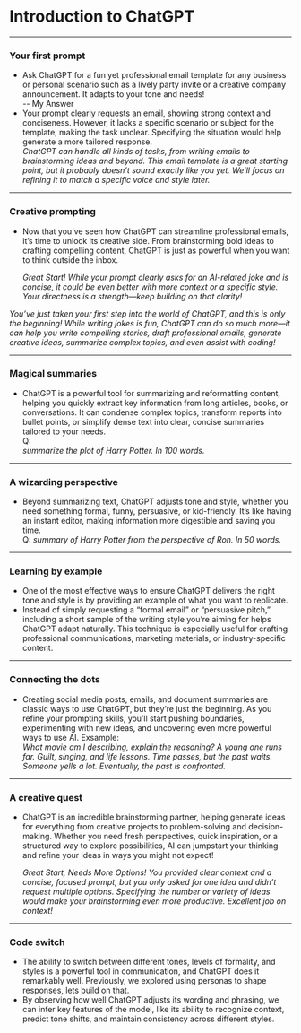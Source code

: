 # Introduction to ChatGPT
---
### Your first prompt
* Ask ChatGPT for a fun yet professional email template for any business or personal scenario such as a lively party invite or a creative company announcement. It adapts to your tone and needs!   
-- My Answer
* Your prompt clearly requests an email, showing strong context and conciseness. However, it lacks a specific scenario or subject for the template, making the task unclear. Specifying the situation would help generate a more tailored response.   
*ChatGPT can handle all kinds of tasks, from writing emails to brainstorming ideas and beyond. This email template is a great starting point, but it probably doesn’t sound exactly like you yet. We’ll focus on refining it to match a specific voice and style later.*
---
### Creative prompting
* Now that you’ve seen how ChatGPT can streamline professional emails, it’s time to unlock its creative side. From brainstorming bold ideas to crafting compelling content, ChatGPT is just as powerful when you want to think outside the inbox.
  
   *Great Start! While your prompt clearly asks for an AI-related joke and is concise, it could be even better with more context or a specific style. Your directness is a strength—keep building on that clarity!*
  
*You’ve just taken your first step into the world of ChatGPT, and this is only the beginning! While writing jokes is fun, ChatGPT can do so much more—it can help you write compelling stories, draft professional emails, generate creative ideas, summarize complex topics, and even assist with coding!*

---
### Magical summaries
* ChatGPT is a powerful tool for summarizing and reformatting content, helping you quickly extract key information from long articles, books, or conversations. It can condense complex topics, transform reports into bullet points, or simplify dense text into clear, concise summaries tailored to your needs.    
Q:   
*summarize the plot of Harry Potter. In 100 words.*

---
### A wizarding perspective
* Beyond summarizing text, ChatGPT adjusts tone and style, whether you need something formal, funny, persuasive, or kid-friendly. It’s like having an instant editor, making information more digestible and saving you time.   
Q:
*summary of Harry Potter from the perspective of Ron. In 50 words.*

---
### Learning by example
* One of the most effective ways to ensure ChatGPT delivers the right tone and style is by providing an example of what you want to replicate.
* Instead of simply requesting a “formal email” or “persuasive pitch,” including a short sample of the writing style you’re aiming for helps ChatGPT adapt naturally. This technique is especially useful for crafting professional communications, marketing materials, or industry-specific content.

---
### Connecting the dots
* Creating social media posts, emails, and document summaries are classic ways to use ChatGPT, but they’re just the beginning. As you refine your prompting skills, you’ll start pushing boundaries, experimenting with new ideas, and uncovering even more powerful ways to use AI.
Exsample:  
*What movie am I describing, explain the reasoning? A young one runs far. Guilt, singing, and life lessons. Time passes, but the past waits. Someone yells a lot. Eventually, the past is confronted.*

---
### A creative quest
* ChatGPT is an incredible brainstorming partner, helping generate ideas for everything from creative projects to problem-solving and decision-making. Whether you need fresh perspectives, quick inspiration, or a structured way to explore possibilities, AI can jumpstart your thinking and refine your ideas in ways you might not expect!

   *Great Start, Needs More Options! You provided clear context and a concise, focused prompt, but you only asked for one idea and didn’t request multiple options. Specifying the number or variety of ideas would make your brainstorming even more productive. Excellent job on context!*
---
### Code switch
* The ability to switch between different tones, levels of formality, and styles is a powerful tool in communication, and ChatGPT does it remarkably well. Previously, we explored using personas to shape responses, lets build on that.
* By observing how well ChatGPT adjusts its wording and phrasing, we can infer key features of the model, like its ability to recognize context, predict tone shifts, and maintain consistency across different styles.
